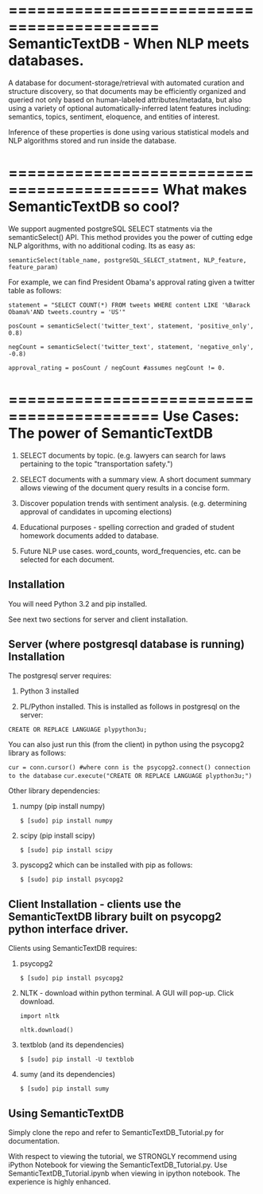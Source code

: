 ==========================================
SemanticTextDB - When NLP meets databases.
==========================================

A database for document-storage/retrieval with automated curation
and structure discovery, so that documents may be efficiently organized 
and queried not only based on human-labeled attributes/metadata, but also using 
a variety of optional automatically-inferred latent features including: 
semantics, topics, sentiment, eloquence, and entities of interest. 

Inference of these properties is done using various statistical models and 
NLP algorithms stored and run inside the database.

==========================================
What makes SemanticTextDB so cool?
==========================================

We support augmented postgreSQL SELECT statments via the semanticSelect() API. This method provides you the power of cutting edge NLP
algorithms, with no additional coding. Its as easy as:

`semanticSelect(table_name, postgreSQL_SELECT_statment, NLP_feature, feature_param)`

For example, we can find President Obama's approval rating given a twitter table as follows:

`statement = "SELECT COUNT(*) FROM tweets WHERE content LIKE '%Barack Obama%'AND tweets.country = 'US'"`

`posCount = semanticSelect('twitter_text', statement, 'positive_only', 0.8)`

`negCount = semanticSelect('twitter_text', statement, 'negative_only', -0.8)`

`approval_rating = posCount / negCount #assumes negCount != 0.`

==========================================
Use Cases: The power of SemanticTextDB
==========================================

1. SELECT documents by topic. (e.g. lawyers can search for laws pertaining to the topic "transportation safety.")

2. SELECT documents with a summary view. A short document summary allows viewing of the document query results in a concise form.

3. Discover population trends with sentiment analysis. (e.g. determining approval of candidates in upcoming elections)

4. Educational purposes - spelling correction and graded of student homework documents added to database.

5. Future NLP use cases. word_counts, word_frequencies, etc. can be selected for each document.

Installation
------------

You will need Python 3.2 and pip installed.

See next two sections for server and client installation.

Server (where postgresql database is running) Installation
-----------------------------------------------------------------
The postgresql server requires:

1. Python 3 installed

2. PL/Python installed. This is installed as follows in postgresql on the server:

`CREATE OR REPLACE LANGUAGE plypython3u;`

You can also just run this (from the client) in python using the psycopg2 library as follows:

`cur = conn.cursor() #where conn is the psycopg2.connect() connection to the database`
`cur.execute("CREATE OR REPLACE LANGUAGE plypthon3u;")`

Other library dependencies:

1. numpy (pip install numpy)

    `$ [sudo] pip install numpy`

2. scipy (pip install scipy)

    `$ [sudo] pip install scipy`

3. pyscopg2 which can be installed with pip as follows:

    `$ [sudo] pip install psycopg2`


Client Installation - clients use the SemanticTextDB library built on psycopg2 python interface driver.
---------------------------------------------------------------

Clients using SemanticTextDB requires:

1. psycopg2

    `$ [sudo] pip install psycopg2`

2. NLTK - download within python terminal. A GUI will pop-up. Click download.

    `import nltk`

    `nltk.download()`

3. textblob (and its dependencies)

    `$ [sudo] pip install -U textblob`

4. sumy (and its dependencies)

    `$ [sudo] pip install sumy`


Using SemanticTextDB
--------------------

Simply clone the repo and refer to SemanticTextDB_Tutorial.py for documentation.

With respect to viewing the tutorial, we STRONGLY recommend using iPython Notebook for viewing the SemanticTextDB_Tutorial.py.
Use SemanticTextDB_Tutorial.ipynb when viewing in ipython notebook. The experience is highly enhanced.